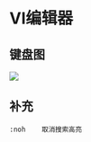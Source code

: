 # VI编辑器

## 键盘图
![](https://oss-pic.wangshaogang.com/1586886853151-bd1bceec-38d0-48da-80d2-165959735394.png)

## 补充
```shell
:noh    取消搜索高亮
```